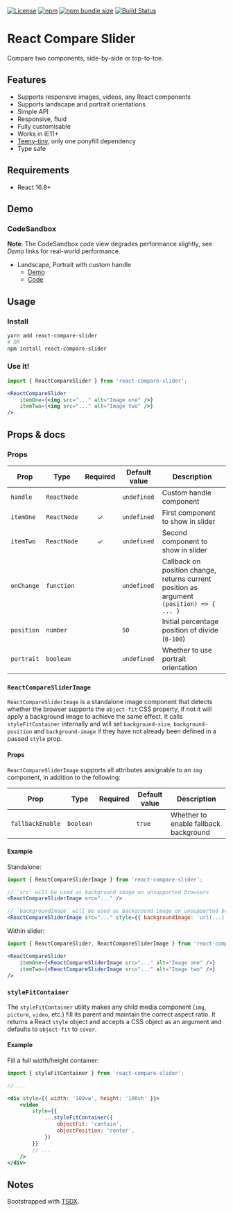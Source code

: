 [![License](https://img.shields.io/npm/l/react-compare-slider)](./README.md) [![npm](https://img.shields.io/npm/v/react-compare-slider)](https://npmjs.com/package/react-compare-slider) [![npm bundle size](https://img.shields.io/bundlephobia/minzip/react-compare-slider)](https://bundlephobia.com/result?p=react-compare-slider)
[![Build Status](https://github.com/nerdyman/react-compare-slider/workflows/node-ci/badge.svg)](https://github.com/nerdyman/react-compare-slider/workflows/node-ci)

# React Compare Slider

Compare two components, side-by-side or top-to-toe.

## Features

- Supports responsive images, videos, any React components
- Supports landscape and portrait orientations
- Simple API
- Responsive, fluid
- Fully customisable
- Works in IE11+
- [Teeny-tiny](https://bundlephobia.com/result?p=react-compare-slider), only one ponyfill dependency
- Type safe

## Requirements

- React 16.8+

## Demo

### CodeSandbox

**Note**: The CodeSandbox code view degrades performance slightly, see _Demo_ links for real-world performance.

- Landscape, Portrait with custom handle
    - [Demo](<https://9si6l.codesandbox.io/>)
    - [Code](<https://codesandbox.io/s/react-compare-slider-simple-example-9si6l>)

## Usage

### Install

```sh
yarn add react-compare-slider
# OR
npm install react-compare-slider
```

### Use it!

```jsx
import { ReactCompareSlider } from 'react-compare-slider';

<ReactCompareSlider
    itemOne={<img src="..." alt="Image one" />}
    itemTwo={<img src="..." alt="Image two" />}
/>
```

## Props & docs

### Props

| Prop | Type | Required | Default value | Description |
|------|------|:--------:|---------------|-------------|
| `handle`    | `ReactNode` |   | `undefined` | Custom handle component |
| `itemOne`   | `ReactNode` | ✓ | `undefined` | First component to show in slider |
| `itemTwo`   | `ReactNode` | ✓ | `undefined` | Second component to show in slider |
| `onChange`  | `function`  |   | `undefined` | Callback on position change, returns current position as argument `(position) => { ... }` |
| `position`  | `number`    |   | `50` | Initial percentage position of divide (`0-100`) |
| `portrait`  | `boolean`   |   | `undefined` | Whether to use portrait orientation |

### `ReactCompareSliderImage`

`ReactCompareSliderImage` is a standalone image component that detects whether the browser supports the `object-fit` CSS property, if not it will apply a background image to achieve the same effect. It calls `styleFitContainer` internally and will set `background-size`, `background-position` and `background-image` if they have not already been defined in a passed `style` prop.

#### Props

`ReactCompareSliderImage` supports all attributes assignable to an `img` component, in addition to the following:

| Prop | Type | Required | Default value | Description |
|------|------|:--------:|---------------|-------------|
| `fallbackEnable`    | `boolean` |   | `true` | Whether to enable fallback background |

#### Example

Standalone:

```jsx
import { ReactCompareSliderImage } from 'react-compare-slider';

// `src` will be used as background image on unsupported browsers
<ReactCompareSliderImage src="..." />

// `backgroundImage` will be used as background image on unsupported browsers
<ReactCompareSliderImage src="..." style={{ backgroundImage: 'url(...)' }} />
```

Within slider:

```jsx
import { ReactCompareSlider, ReactCompareSliderImage } from 'react-compare-slider';

<ReactCompareSlider
    itemOne={<ReactCompareSliderImage src="..." alt="Image one" />}
    itemTwo={<ReactCompareSliderImage src="..." alt="Image two" />}
/>
```

### `styleFitContainer`

The `styleFitContainer` utility makes any child media component (`img`, `picture`, `video`, etc.) fill its parent and maintain the correct aspect ratio. It returns a React `style` object and accepts a
CSS object as an argument and defaults to `object-fit` to `cover`.

#### Example

Fill a full width/height container:

```jsx
import { styleFitContainer } from 'react-compare-slider';

// ...

<div style={{ width: '100vw', height: '100vh' }}>
    <video 
        style={{ 
            ...styleFitContainer({
                objectFit: 'contain', 
                objectPosition: 'center',
            }) 
        }} 
        // ...
    />
</div>
```

## Notes

Bootstrapped with [TSDX](<https://github.com/palmerhq/tsdx>).
